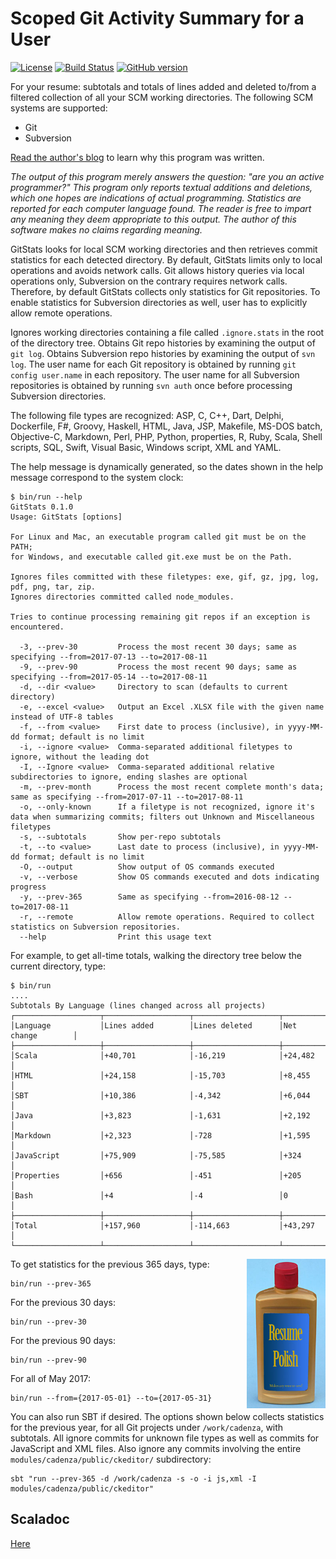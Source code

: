 # Scoped Git Activity Summary for a User

[![License](https://img.shields.io/badge/License-Apache%202.0-blue.svg)](https://opensource.org/licenses/Apache-2.0)
[![Build Status](https://travis-ci.org/mslinn/git-stats-scala.svg?branch=master)](https://travis-ci.org/mslinn/git-stats-scala)
[![GitHub version](https://badge.fury.io/gh/mslinn%2Fgit-stats-scala.svg)](https://badge.fury.io/gh/mslinn%2Fgit-status-scala)

For your resume: subtotals and totals of lines added and deleted to/from a filtered collection of all your SCM working directories.
The following SCM systems are supported:

* Git
* Subversion

[Read the author's blog](http://blog.mslinn.com/blog/2017/08/07/how-much-do-you-program) to learn why this program was written.

*The output of this program merely answers the question: "are you an active programmer?"
This program only reports textual additions and deletions,
which one hopes are indications of actual programming.
Statistics are reported for each computer language found.
The reader is free to impart any meaning they deem appropriate to this output.
The author of this software makes no claims regarding meaning.*

GitStats looks for local SCM working directories and then retrieves commit statistics for each detected directory.
By default, GitStats limits only to local operations and avoids network calls.
Git allows history queries via local operations only, Subversion on the contrary requires network calls.
Therefore, by default GitStats collects only statistics for Git repositories.
To enable statistics for Subversion directories as well, user has to explicitly allow remote operations.

Ignores working directories containing a file called `.ignore.stats` in the root of the directory tree.
Obtains Git repo histories by examining the output of `git log`.
Obtains Subversion repo histories by examining the output of `svn log`.
The user name for each Git repository is obtained by running `git config user.name` in each repository.
The user name for all Subversion repositories is obtained by running `svn auth` once before processing Subversion directories.

The following file types are recognized: ASP, C, C++, Dart, Delphi, Dockerfile, F#, Groovy, Haskell, HTML, Java, JSP, Makefile, MS-DOS batch,
Objective-C, Markdown, Perl, PHP, Python, properties, R, Ruby, Scala, Shell scripts, SQL, Swift, Visual Basic, Windows script, XML and YAML.

The help message is dynamically generated, so the dates shown in the help message correspond to the system clock:
```
$ bin/run --help
GitStats 0.1.0
Usage: GitStats [options]

For Linux and Mac, an executable program called git must be on the PATH;
for Windows, and executable called git.exe must be on the Path.

Ignores files committed with these filetypes: exe, gif, gz, jpg, log, pdf, png, tar, zip.
Ignores directories committed called node_modules.

Tries to continue processing remaining git repos if an exception is encountered.

  -3, --prev-30         Process the most recent 30 days; same as specifying --from=2017-07-13 --to=2017-08-11
  -9, --prev-90         Process the most recent 90 days; same as specifying --from=2017-05-14 --to=2017-08-11
  -d, --dir <value>     Directory to scan (defaults to current directory)
  -e, --excel <value>   Output an Excel .XLSX file with the given name instead of UTF-8 tables
  -f, --from <value>    First date to process (inclusive), in yyyy-MM-dd format; default is no limit
  -i, --ignore <value>  Comma-separated additional filetypes to ignore, without the leading dot
  -I, --Ignore <value>  Comma-separated additional relative subdirectories to ignore, ending slashes are optional
  -m, --prev-month      Process the most recent complete month's data; same as specifying --from=2017-07-11 --to=2017-08-11
  -o, --only-known      If a filetype is not recognized, ignore it's data when summarizing commits; filters out Unknown and Miscellaneous filetypes
  -s, --subtotals       Show per-repo subtotals
  -t, --to <value>      Last date to process (inclusive), in yyyy-MM-dd format; default is no limit
  -O, --output          Show output of OS commands executed
  -v, --verbose         Show OS commands executed and dots indicating progress
  -y, --prev-365        Same as specifying --from=2016-08-12 --to=2017-08-11
  -r, --remote          Allow remote operations. Required to collect statistics on Subversion repositories.
  --help                Print this usage text
```

For example, to get all-time totals,
walking the directory tree below the current directory, type:
```
$ bin/run
....
Subtotals By Language (lines changed across all projects)
┌───────────────────┬───────────────────┬───────────────────┬──────────────────┐
│Language           │Lines added        │Lines deleted      │Net change        │
├───────────────────┼───────────────────┼───────────────────┼──────────────────┤
│Scala              │+40,701            │-16,219            │+24,482           │
│HTML               │+24,158            │-15,703            │+8,455            │
│SBT                │+10,386            │-4,342             │+6,044            │
│Java               │+3,823             │-1,631             │+2,192            │
│Markdown           │+2,323             │-728               │+1,595            │
│JavaScript         │+75,909            │-75,585            │+324              │
│Properties         │+656               │-451               │+205              │
│Bash               │+4                 │-4                 │0                 │
├───────────────────┼───────────────────┼───────────────────┼──────────────────┤
│Total              │+157,960           │-114,663           │+43,297           │
└───────────────────┴───────────────────┴───────────────────┴──────────────────┘
```

<img src='https://raw.githubusercontent.com/mslinn/git-stats-scala/images/resume-polish.jpg' align='right' width='25%'>

To get statistics for the previous 365 days, type:

    bin/run --prev-365

For the previous 30 days:

    bin/run --prev-30

For the previous 90 days:

    bin/run --prev-90

For all of May 2017:

    bin/run --from={2017-05-01} --to={2017-05-31}

You can also run SBT if desired.
The options shown below collects statistics for the previous year, for all Git projects under `/work/cadenza`,
with subtotals. All ignore commits for unknown file types as well as commits for JavaScript and XML files.
Also ignore any commits involving the entire `modules/cadenza/public/ckeditor/` subdirectory:

    sbt "run --prev-365 -d /work/cadenza -s -o -i js,xml -I modules/cadenza/public/ckeditor"

## Scaladoc
[Here](http://mslinn.github.io/git-stats-scala/latest/api/index.html)
